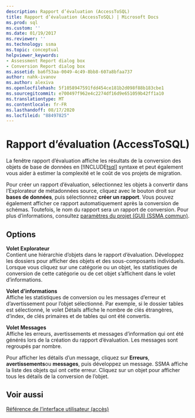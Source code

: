 ```yaml
---
description: Rapport d’évaluation (AccessToSQL)
title: Rapport d’évaluation (AccessToSQL) | Microsoft Docs
ms.prod: sql
ms.custom: ''
ms.date: 01/19/2017
ms.reviewer: ''
ms.technology: ssma
ms.topic: conceptual
helpviewer_keywords:
- Assessment Report dialog box
- Conversion Report dialog box
ms.assetid: ba6f53aa-0049-4c49-8bb8-607a8bfaa737
author: nahk-ivanov
ms.author: alexiva
ms.openlocfilehash: 5f1058947591fdd454ce181b2d098f88b183cbe1
ms.sourcegitcommit: e700497f962e4c2274df16d9e651059b42ff1a10
ms.translationtype: MT
ms.contentlocale: fr-FR
ms.lasthandoff: 08/17/2020
ms.locfileid: "88497825"
---
```

# <a name="assessment-report-accesstosql"></a>Rapport d’évaluation (AccessToSQL)
La fenêtre rapport d’évaluation affiche les résultats de la conversion des objets de base de données en [!INCLUDE[tsql](../../includes/tsql-md.md)] syntaxe et peut également vous aider à estimer la complexité et le coût de vos projets de migration.  
  
Pour créer un rapport d’évaluation, sélectionnez les objets à convertir dans l’Explorateur de métadonnées source, cliquez avec le bouton droit sur **bases de données**, puis sélectionnez **créer un rapport**. Vous pouvez également afficher ce rapport automatiquement après la conversion de schémas. Toutefois, le nom du rapport sera un rapport de conversion. Pour plus d’informations, consultez [paramètres du projet (GUI) (SSMA commun)](https://msdn.microsoft.com/cf06baf1-8714-48a3-95dc-781f6ca53693).  
  
## <a name="options"></a>Options  
**Volet Explorateur**  
Contient une hiérarchie d’objets dans le rapport d’évaluation. Développez les dossiers pour afficher des objets et des sous-composants individuels. Lorsque vous cliquez sur une catégorie ou un objet, les statistiques de conversion de cette catégorie ou de cet objet s’affichent dans le volet d’informations.  
  
**Volet d’informations**  
Affiche les statistiques de conversion ou les messages d’erreur et d’avertissement pour l’objet sélectionné. Par exemple, si le dossier tables est sélectionné, le volet Détails affiche le nombre de clés étrangères, d’index, de clés primaires et de tables qui ont été convertis.  
  
**Volet Messages**  
Affiche les erreurs, avertissements et messages d’information qui ont été générés lors de la création du rapport d’évaluation. Les messages sont regroupés par nombre.  
  
Pour afficher les détails d’un message, cliquez sur **Erreurs**, **avertissements**ou **messages**, puis développez un message. SSMA affiche la liste des objets qui ont cette erreur. Cliquez sur un objet pour afficher tous les détails de la conversion de l’objet.  
  
## <a name="see-also"></a>Voir aussi  
[Référence de l’interface utilisateur (accès)](https://msdn.microsoft.com/af24c303-4a41-449b-9c86-d6558a97e839)  
  

